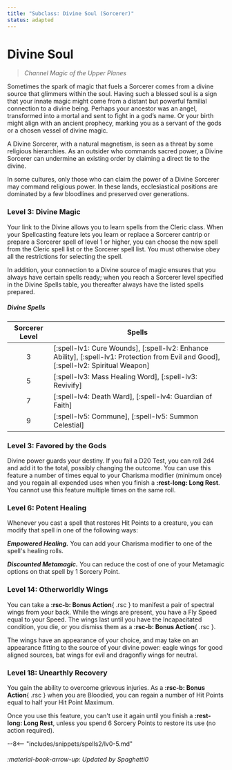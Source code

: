 ```yaml
---
title: "Subclass: Divine Soul (Sorcerer)"
status: adapted
---
```


<p style="display:none">
Channel Magic of the Upper Planes
</p>

# Divine Soul

> *Channel Magic of the Upper Planes*

Sometimes the spark of magic that fuels a Sorcerer comes from a divine source that glimmers within the soul. Having such a blessed soul is a sign that your innate magic might come from a distant but powerful familial connection to a divine being. Perhaps your ancestor was an angel, transformed into a mortal and sent to fight in a god’s name. Or your birth might align with an ancient prophecy, marking you as a servant of the gods or a chosen vessel of divine magic.

A Divine Sorcerer, with a natural magnetism, is seen as a threat by some religious hierarchies. As an outsider who commands sacred power, a Divine Sorcerer can undermine an existing order by claiming a direct tie to the divine.

In some cultures, only those who can claim the power of a Divine Sorcerer may command religious power. In these lands, ecclesiastical positions are dominated by a few bloodlines and preserved over generations.

### Level 3: Divine Magic

Your link to the Divine allows you to learn spells from the Cleric class. When your Spellcasting feature lets you learn or replace a Sorcerer cantrip or prepare a Sorcerer spell of level 1 or higher, you can choose the new spell from the Cleric spell list or the Sorcerer spell list. You must otherwise obey all the restrictions for selecting the spell.

In addition, your connection to a Divine source of magic ensures that you always have certain spells ready; when you reach a Sorcerer level specified in the Divine Spells table, you thereafter always have the listed spells prepared.

##### Divine Spells

| Sorcerer Level | Spells |
|:-:|---|
| 3 | [:spell-lv1: Cure Wounds], [:spell-lv2: Enhance Ability], [:spell-lv1: Protection from Evil and Good], [:spell-lv2: Spiritual Weapon] |
| 5 | [:spell-lv3: Mass Healing Word], [:spell-lv3: Revivify] |
| 7 | [:spell-lv4: Death Ward], [:spell-lv4: Guardian of Faith] |
| 9 | [:spell-lv5: Commune], [:spell-lv5: Summon Celestial] |

### Level 3: Favored by the Gods

Divine power guards your destiny. If you fail a D20 Test, you can roll 2d4 and add it to the total, possibly changing the outcome. You can use this feature a number of times equal to your Charisma modifier (minimum once) and you regain all expended uses when you finish a **:rest-long: Long Rest**. You cannot use this feature multiple times on the same roll.

### Level 6: Potent Healing

Whenever you cast a spell that restores Hit Points to a creature, you can modify that spell in one of the following ways:

***Empowered Healing.*** You can add your Charisma modifier to one of the spell's healing rolls.

***Discounted Metamagic.*** You can reduce the cost of one of your Metamagic options on that spell by 1 Sorcery Point.

### Level 14: Otherworldly Wings

You can take a **:rsc-b: Bonus Action**{ .rsc } to manifest a pair of spectral wings from your back. While the wings are present, you have a Fly Speed equal to your Speed. The wings last until you have the Incapacitated condition, you die, or you dismiss them as a  **:rsc-b: Bonus Action**{ .rsc }.

The wings have an appearance of your choice, and may take on an appearance fitting to the source of your divine power: eagle wings for good aligned sources, bat wings for evil and dragonfly wings for neutral.

### Level 18: Unearthly Recovery

You gain the ability to overcome grievous injuries. As a **:rsc-b: Bonus Action**{ .rsc } when you are Bloodied, you can regain a number of Hit Points equal to half your Hit Point Maximum.

Once you use this feature, you can't use it again until you finish a **:rest-long: Long Rest**, unless you spend 6 Sorcery Points to restore its use (no action required).

--8<-- "includes/snippets/spells2/lv0-5.md"

###### :material-book-arrow-up: Updated by *Spaghetti0*